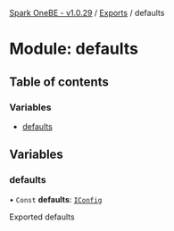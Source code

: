 [Spark OneBE - v1.0.29](../README.md) / [Exports](../modules.md) / defaults

# Module: defaults

## Table of contents

### Variables

- [defaults](defaults.md#defaults)

## Variables

### defaults

• `Const` **defaults**: [`IConfig`](../interfaces/System_IConfig.IConfig.md)

Exported defaults
